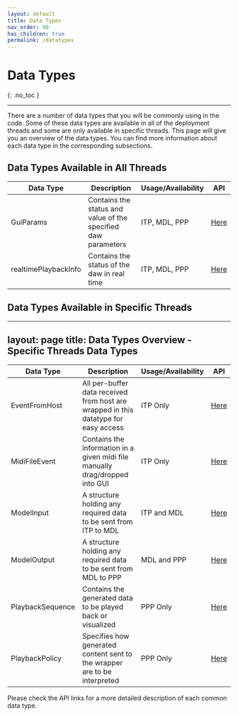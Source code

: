 ```yaml
---
layout: default
title: Data Types 
nav_order: 90
has_children: true
permalink: /datatypes
---
```


# Data Types
{: .no_toc }

---

There are a number of data types that you will be commonly using in the code. Some of these data types are available in 
all of the deployment threads and some are only available in specific threads. This page will give you an overview of
the data types. You can find more information about each data type in the corresponding subsections.

## Data Types Available in All Threads

| Data Type           | Description                                                                                | Usage/Availability      | API      |
|---------------------|--------------------------------------------------------------------------------------------|-------------------------|----------|
| GuiParams           | Contains the status and value of the specified daw parameters                              | ITP, MDL, PPP           | [Here]() |
| realtimePlaybackInfo| Contains the status of the daw in real time                                                | ITP, MDL, PPP           | [Here]() |

## Data Types Available in Specific Threads
---
layout: page
title: Data Types Overview - Specific Threads Data Types
---

| Data Type           | Description                                                                                | Usage/Availability      | API                 |
|---------------------|--------------------------------------------------------------------------------------------|-------------------------|---------------------|
| EventFromHost       | All per-buffer data received from host are wrapped in this datatype for easy access         | ITP Only                | [Here]()      |
| MidiFileEvent       | Contains the information in a given midi file manually drag/dropped into GUI               | ITP Only                | [Here]()      |
| ModelInput          | A structure holding any required data to be sent from ITP to MDL                           | ITP and MDL             | [Here]()      |
| ModelOutput         | A structure holding any required data to be sent from MDL to PPP                           | MDL and PPP             | [Here]()      |
| PlaybackSequence    | Contains the generated data to be played back or visualized                                | PPP Only                | [Here]()      |
| PlaybackPolicy      | Specifies how generated content sent to the wrapper are to be interpreted                  | PPP Only                | [Here]()      |

Please check the API links for a more detailed description of each common data type.